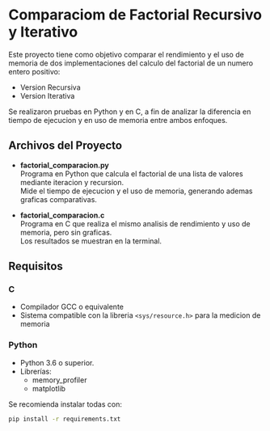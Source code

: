 # Comparaciom de Factorial Recursivo y Iterativo

Este proyecto tiene como objetivo comparar el rendimiento y el uso de memoria de dos implementaciones del calculo del factorial de un numero entero positivo:

- Version Recursiva
- Version Iterativa

Se realizaron pruebas en Python y en C, a fin de analizar la diferencia en tiempo de ejecucion y en uso de memoria entre ambos enfoques.

## Archivos del Proyecto

- **factorial_comparacion.py**  
  Programa en Python que calcula el factorial de una lista de valores mediante iteracion y recursion.  
  Mide el tiempo de ejecucion y el uso de memoria, generando ademas graficas comparativas.

- **factorial_comparacion.c**  
  Programa en C que realiza el mismo analisis de rendimiento y uso de memoria, pero sin graficas.  
  Los resultados se muestran en la terminal.

## Requisitos

### C
- Compilador GCC o equivalente
- Sistema compatible con la libreria `<sys/resource.h>` para la medicion de memoria

### Python

- Python 3.6 o superior.
- Librerías:
  - memory_profiler
  - matplotlib

Se recomienda instalar todas con:

```bash
pip install -r requirements.txt

